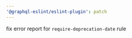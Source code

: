 ```yaml
---
'@graphql-eslint/eslint-plugin': patch
---
```


fix error report for `require-deprecation-date` rule
